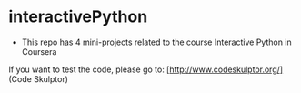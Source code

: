 # interactivePython

* This repo has 4 mini-projects related to the course Interactive Python in Coursera 

If you want to test the code, please go to: [http://www.codeskulptor.org/] (Code Skulptor)

